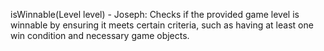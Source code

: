 isWinnable(Level level) - Joseph: 
Checks if the provided game level is winnable by ensuring it meets certain criteria, such as having at least one win condition and necessary game objects.
